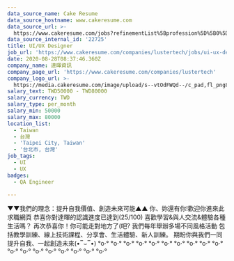 ```yaml
---
data_source_name: Cake Resume
data_source_hostname: www.cakeresume.com
data_source_url: >-
  https://www.cakeresume.com/jobs?refinementList%5Bprofession%5D%5B0%5D=engineering_qa-engineer&refinementList%5Bsalary_type%5D=per_month&refinementList%5Bsalary_currency%5D=TWD&range%5Bsalary_range%5D%5Bmax%5D=600000
data_source_internal_id: '22725'
title: UI/UX Designer
job_url: 'https://www.cakeresume.com/companies/lustertech/jobs/ui-ux-designer-8107c9'
date: 2020-08-28T08:37:46.360Z
company_name: 達暉資訊
company_page_url: 'https://www.cakeresume.com/companies/lustertech'
company_logo_url: >-
  https://media.cakeresume.com/image/upload/s--vtOdFWQd--/c_pad,fl_png8,h_200,w_200/v1634266666/rjypgqub3ufojrm3bbks.png
salary_text: TWD50000 - TWD80000
salary_currency: TWD
salary_type: per_month
salary_min: 50000
salary_max: 80000
location_list:
  - Taiwan
  - 台灣
  - 'Taipei City, Taiwan'
  - '台北市, 台灣'
job_tags:
  - UI
  - UX
badges:
  - QA Engineer

---
```


▼▼我們的理念：提升自我價值、創造未來可能▲▲ 你、妳還有你!歡迎你進來此求職網頁 恭喜你對達暉的認識進度已達到(25/100) 喜歡學習&與人交流&體驗各種生活嗎？ 再次恭喜你！你可能走對地方了(吧? 我們每年舉辦多場不同風格活動 包括教學訓練、線上技術課程、分享會、生活體驗、新人訓練。 期盼你與我們一同提升自我、一起創造未來(•‾⌣‾•) °o‧° °o‧° °o‧° °o‧° °o‧° °o‧° °o‧° °o‧° °o‧° °o‧° °o‧° °o‧° °o‧° °o‧° °o‧° °o‧° °o‧° °o‧°